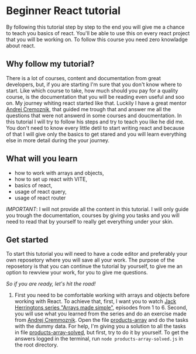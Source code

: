 # Beginner React tutorial

By following this tutorial step by step to the end you will give me a chance to teach you basics of react. You'll be able to use this on every react project that you will be working on. To follow this course you need zero knowladge about react.


## Why follow my tutorial?

There is a lot of courses, content and documentation from great developers, but, if you are starting I'm sure that you don't know where to start. Like which course to take, how much should you pay for a quality course, is the documentation that you will be reading even useful and soo on. My journey whiting react started like that. Luckily I have a great mentor [Andrej Cremoznik](https://github.com/andrejcremoznik), that guided me trough that and answer me all the questions that were not answerd in some courses and doucmentation. In this tutorial I will try to follow his steps and try to teach you like he did me. You don't need to know every little detil to start writing react and because of that I will give only the basics to get stared and you will learn everything else in more detail during the your journey.


## What will you learn

* how to work with arrays and objects,
* how to set up react with VITE,
* basics of react,
* usage of react query,
* usage of react router

*IMPORTANT*: I will not provide all the content in this tutorial. I will only guide you trough the documentation, courses by giving you tasks and you will need to read that by yourself to really get everything under your skin.


## Get started

To start this tutorial you will need to have a code editor and preferably your own reposetory where you will save all your work. The purpose of the reposetory is that you can continue the tutorial by yourself, to give me an option to rewview your work, for you to give me questions.

*So if you are ready, let's hit the road!*

1. First you need to be comfortable working with arrays and objects before working with React. To achieve that, first, I want you to watch [Jack Herringtons series "Arrays made simple"](https://www.youtube.com/watch?v=NaJI7RkSPx8&list=PLNqp92_EXZBJmAHWnJbVnXsl71hiHCrQh&index=1), episodes from 1 to 6. Second, you will use what you learned from the series and do an exercise made from [Andrej Cremmoznik](https://github.com/andrejcremoznik). Open the file [products-array](https://github.com/GalMarkelj/react-tutorial/blob/main/products-array.js) and do the tasks with the dummy data. For help, I'm giving you a solution to all the tasks in file [products-array-solved](https://github.com/GalMarkelj/react-tutorial/blob/main/products-array-solved.js), but first, try to do it by yourself. To get the answers logged in the terminal, run `node products-array-solved.js` in the root directory.
